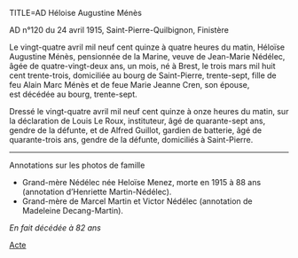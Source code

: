 TITLE=AD Héloise Augustine Ménès



AD n°120 du 24 avril 1915, Saint-Pierre-Quilbignon, Finistère

Le vingt-quatre avril mil neuf cent quinze à quatre heures du matin, Héloïse Augustine Ménès, pensionnée de la Marine, veuve de Jean-Marie Nédélec, âgée de quatre-vingt-deux ans, un mois, né à Brest, le trois mars mil huit cent trente-trois, domiciliée au bourg de Saint-Pierre, trente-sept, fille de feu Alain Marc Ménès et de feue Marie Jeanne Cren, son épouse,  
est décédée au bourg, trente-sept.

Dressé le vingt-quatre avril mil neuf cent quinze à onze heures du matin, sur la déclaration de Louis Le Roux, instituteur, âgé de quarante-sept ans, gendre de la défunte, et de Alfred Guillot, gardien de batterie, âgé de quarante-trois ans, gendre de la défunte, domiciliés à Saint-Pierre.

***

Annotations sur les photos de famille

* Grand-mère Nédélec née Heloïse Menez, morte en 1915 à 88 ans (annotation d’Henriette Martin-Nédélec).
* Grand-mère de Marcel Martin et Victor Nédélec (annotation de Madeleine Decang-Martin).

*En fait décédée à 82 ans*

<a href="https://adecang.github.io/gen/saint_pierre_quilbignon/media/1915_0424_AD_heloise_augustine_menes.jpg">Acte</a>

